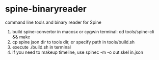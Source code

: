 
spine-binaryreader
==================

command line tools and binary reader for Spine

1. build spine-convertor in macosx or cygwin terminal: cd tools/spine-cli && make
2. cp spine json dir to tools dir, or specify path in tools/build.sh
3. execute ./build.sh in terminal
4. if you need to makeup timeline, use spinec -m -o out.skel in.json
